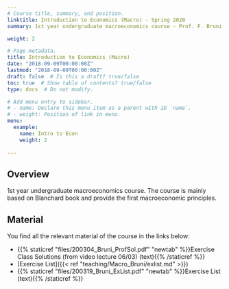 ```yaml
---
# Course title, summary, and position.
linktitle: Introduction to Economics (Macro) - Spring 2020
summary: 1st year undergraduate macroeconomics course - Prof. F. Bruni

weight: 2

# Page metadata.
title: Introduction to Economics (Macro)
date: "2018-09-09T00:00:00Z"
lastmod: "2018-09-09T00:00:00Z"
draft: false  # Is this a draft? true/false
toc: true  # Show table of contents? true/false
type: docs  # Do not modify.

# Add menu entry to sidebar.
# - name: Declare this menu item as a parent with ID `name`.
# - weight: Position of link in menu.
menu:
  example:
    name: Intro to Econ
    weight: 2
    
---
```


## Overview
1st year undergraduate macroeconomics course. The course is mainly based on Blanchard book and provide the first macroeconomic principles. 

## Material
You find all the relevant material of the course in the links below:

- {{% staticref "files/200304_Bruni_ProfSol.pdf" "newtab" %}}Exercise Class Solutions (from video lecture 06/03) (text){{% /staticref %}}
- [Exercise List]({{< ref "teaching/Macro_Bruni/exlist.md" >}})
- {{% staticref "files/200319_Bruni_ExList.pdf" "newtab" %}}Exercise List (text){{% /staticref %}}
